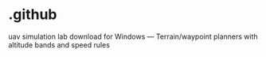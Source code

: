 # .github
uav simulation lab download for Windows — Terrain/waypoint planners with altitude bands and speed rules

